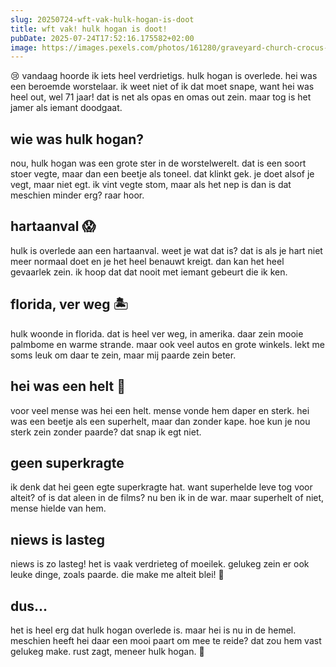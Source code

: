 ```yaml
---
slug: 20250724-wft-vak-hulk-hogan-is-doot
title: wft vak! hulk hogan is doot!
pubDate: 2025-07-24T17:52:16.175582+02:00
image: https://images.pexels.com/photos/161280/graveyard-church-crocus-cemetery-161280.jpeg
---
```

😢 vandaag hoorde ik iets heel verdrietigs. hulk hogan is overlede. hei was een beroemde worstelaar. ik weet niet of ik dat moet snape, want hei was heel out, wel 71 jaar! dat is net als opas en omas out zein. maar tog is het jamer als iemant doodgaat.

## wie was hulk hogan?

nou, hulk hogan was een grote ster in de worstelwerelt. dat is een soort stoer vegte, maar dan een beetje als toneel. dat klinkt gek. je doet alsof je vegt, maar niet egt. ik vint vegte stom, maar als het nep is dan is dat meschien minder erg? raar hoor.

## hartaanval 😱

hulk is overlede aan een hartaanval. weet je wat dat is? dat is als je hart niet meer normaal doet en je het heel benauwt kreigt. dan kan het heel gevaarlek zein. ik hoop dat dat nooit met iemant gebeurt die ik ken.

## florida, ver weg 🏝

hulk woonde in florida. dat is heel ver weg, in amerika. daar zein mooie palmbome en warme strande. maar ook veel autos en grote winkels. lekt me soms leuk om daar te zein, maar mij paarde zein beter.

## hei was een helt 🌟

voor veel mense was hei een helt. mense vonde hem daper en sterk. hei was een beetje als een superhelt, maar dan zonder kape. hoe kun je nou sterk zein zonder paarde? dat snap ik egt niet.

## geen superkragte

ik denk dat hei geen egte superkragte hat. want superhelde leve tog voor alteit? of is dat aleen in de films? nu ben ik in de war. maar superhelt of niet, mense hielde van hem.

## niews is lasteg

niews is zo lasteg! het is vaak verdrieteg of moeilek. gelukeg zein er ook leuke dinge, zoals paarde. die make me alteit blei! 🐴

## dus...

het is heel erg dat hulk hogan overlede is. maar hei is nu in de hemel. meschien heeft hei daar een mooi paart om mee te reide? dat zou hem vast gelukeg make. rust zagt, meneer hulk hogan. 🌈
